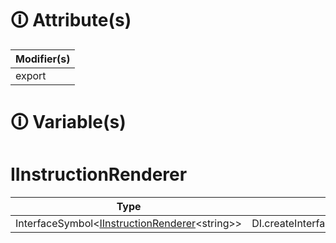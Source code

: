# &#128712; Attribute(s)

| Modifier(s)                            |
|----------------------------------------|
| export |

# &#128712; Variable(s)

# IInstructionRenderer

| Type                        | Initializer                       |
|-----------------------------|-----------------------------------|
| InterfaceSymbol&lt;[IInstructionRenderer](https://hamedfathi.gitbook.io/aurelia-2-doc-api/runtime/interface/renderer/iinstructionrenderer)&lt;string&gt;&gt; | DI.createInterface<IInstructionRenderer>('IInstructionRenderer').noDefault() |